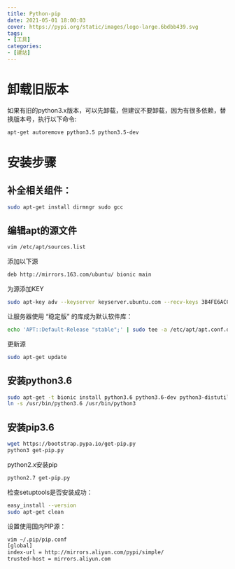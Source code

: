 ```yaml
---
title: Python-pip
date: 2021-05-01 18:00:03
cover: https://pypi.org/static/images/logo-large.6bdbb439.svg
tags:
- [工具]
categories:
- [建站]
---
```


# 卸载旧版本

如果有旧的python3.x版本，可以先卸载，但建议不要卸载，因为有很多依赖，替换版本号，执行以下命令:

```bash
apt-get autoremove python3.5 python3.5-dev
```

# 安装步骤

## 补全相关组件：

```bash
sudo apt-get install dirmngr sudo gcc
```

## 编辑apt的源文件

```bash
vim /etc/apt/sources.list
```

添加以下源

```bash
deb http://mirrors.163.com/ubuntu/ bionic main
```

为源添加KEY

```bash
sudo apt-key adv --keyserver keyserver.ubuntu.com --recv-keys 3B4FE6ACC0B21F32
```

让服务器使用 “稳定版” 的库成为默认软件库：

```bash
echo 'APT::Default-Release "stable";' | sudo tee -a /etc/apt/apt.conf.d/00local
```

更新源

```bash
sudo apt-get update
```

## 安装python3.6

```bash
sudo apt-get -t bionic install python3.6 python3.6-dev python3-distutils python3-pip
ln -s /usr/bin/python3.6 /usr/bin/python3
```

## 安装pip3.6

```bash
wget https://bootstrap.pypa.io/get-pip.py
python3 get-pip.py
```

python2.x安装pip

```bash
python2.7 get-pip.py
```

检查setuptools是否安装成功：

```bash
easy_install --version
sudo apt-get clean
```

设置使用国内PIP源：

```bash
vim ~/.pip/pip.conf
[global]
index-url = http://mirrors.aliyun.com/pypi/simple/
trusted-host = mirrors.aliyun.com
```
